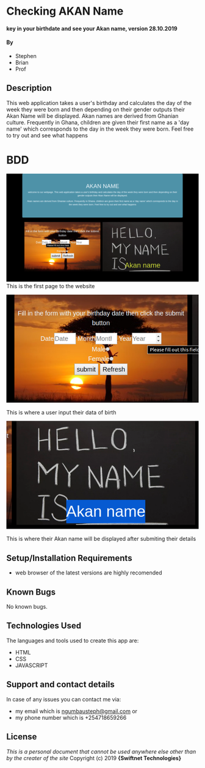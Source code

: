 # Checking AKAN Name
#### key in your birthdate and see your Akan name, version 28.10.2019
#### By
* Stephen
* Brian
* Prof

## Description
This web application takes a user's birthday and calculates the day of the week they were born and then depending on their gender outputs their Akan Name will be displayed.
Akan names are derived from Ghanian culture. Frequently in Ghana, children are given their first name as a 'day name' which corresponds to the day in the
 week they were born. Feel free to try out and see what happens

# BDD

![Home page](images/welcome.png)
This is the first page to the website

![where-to-input-data](images/fillingsection.png)

This is where a user input their data of birth 

![where-your-Akan-name-is-output](images/whereAkanwillpop.png)

This is where their Akan name will be displayed after submiting their details

## Setup/Installation Requirements
* web browser of the latest versions are highly recomended
## Known Bugs
No known bugs.
## Technologies Used
The languages and tools used to create this app are:
* HTML
* CSS
* JAVASCRIPT
## Support and contact details
In case of any issues you can contact me via:
* my email which is ngumbausteph@gmail.com or
* my phone number which is +254718659266
## License
*This is a personal document that cannot be used anywhere else other than by the creater of the site*
Copyright (c) 2019
**{Swiftnet Technologies}**